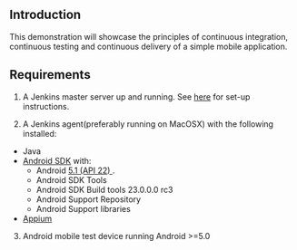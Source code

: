 Introduction
------------

This demonstration will showcase the principles of continuous integration, continuous testing and continuous delivery of a simple mobile application.

Requirements
------------
 1. A Jenkins master server up and running. See [here](https://github.com/viseo-asia/docker-enterprise-edition-2.0-demo/blob/master/install_continuous_integration_server.md) for set-up instructions.
 
 2. A Jenkins agent(preferably running on MacOSX) with the following installed:
 * Java
 * [Android SDK](http://developer.android.com/sdk/index.html) with:
    - Android [5.1 (API 22) ](http://developer.android.com/tools/revisions/platforms.html#5.1).
    - Android SDK Tools
    - Android SDK Build tools 23.0.0.0 rc3
    - Android Support Repository
    - Android Support libraries
 * [Appium](http://appium.io/)
 
 3. Android mobile test device running Android >=5.0
